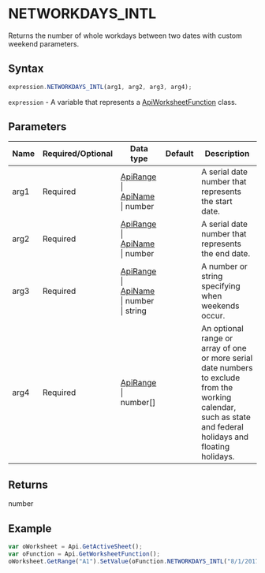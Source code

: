 # NETWORKDAYS_INTL

Returns the number of whole workdays between two dates with custom weekend parameters.

## Syntax

```javascript
expression.NETWORKDAYS_INTL(arg1, arg2, arg3, arg4);
```

`expression` - A variable that represents a [ApiWorksheetFunction](../ApiWorksheetFunction.md) class.

## Parameters

| **Name** | **Required/Optional** | **Data type** | **Default** | **Description** |
| ------------- | ------------- | ------------- | ------------- | ------------- |
| arg1 | Required | [ApiRange](../../ApiRange/ApiRange.md) \| [ApiName](../../ApiName/ApiName.md) \| number |  | A serial date number that represents the start date. |
| arg2 | Required | [ApiRange](../../ApiRange/ApiRange.md) \| [ApiName](../../ApiName/ApiName.md) \| number |  | A serial date number that represents the end date. |
| arg3 | Required | [ApiRange](../../ApiRange/ApiRange.md) \| [ApiName](../../ApiName/ApiName.md) \| number \| string |  | A number or string specifying when weekends occur. |
| arg4 | Required | [ApiRange](../../ApiRange/ApiRange.md) \| number[] |  | An optional range or array of one or more serial date numbers to exclude from the working calendar, such as state and federal holidays and floating holidays. |

## Returns

number

## Example



```javascript editor-xlsx
var oWorksheet = Api.GetActiveSheet();
var oFunction = Api.GetWorksheetFunction();
oWorksheet.GetRange("A1").SetValue(oFunction.NETWORKDAYS_INTL("8/1/2017", "9/1/2017", "0000011", "8/16/2017"));
```
